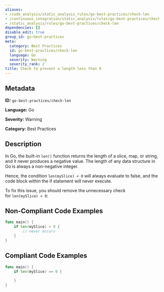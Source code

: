 ```yaml
---
aliases:
- /code_analysis/static_analysis_rules/go-best-practices/check-len
- /continuous_integration/static_analysis/rules/go-best-practices/check-len
- /static_analysis/rules/go-best-practices/check-len
dependencies: []
disable_edit: true
group_id: go-best-practices
meta:
  category: Best Practices
  id: go-best-practices/check-len
  language: Go
  severity: Warning
  severity_rank: 2
title: Check to prevent a length less than 0
---
```

<!--  SOURCED FROM https://github.com/DataDog/datadog-static-analyzer-rule-docs -->


## Metadata
**ID:** `go-best-practices/check-len`

**Language:** Go

**Severity:** Warning

**Category:** Best Practices

## Description
In Go, the built-in `len()` function returns the length of a slice, map, or string, and it never produces a negative value. The length of any data structure in Go is always a non-negative integer.

Hence, the condition `len(mySlice) < 0` will always evaluate to false, and the code block within the if statement will never execute.

To fix this issue, you should remove the unnecessary check for `len(mySlice) < 0`:

## Non-Compliant Code Examples
```go
func main() {
    if len(mySlice) < 0 {
        // never occurs
    }
}
```

## Compliant Code Examples
```go
func main() {
    if len(mySlice) == 0 {
        
    }
}
```

